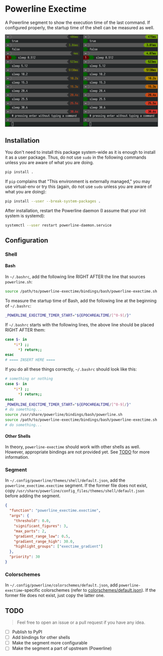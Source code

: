 # Powerline Exectime

A Powerline segment to show the execution time of the last command. If configured properly, the startup
time of the shell can be measured as well.

![screenshot](screenshot.png)

## Installation

You don't need to install this package system-wide as it is enough to install it as a user package.
Thus, do not use `sudo` in the following commands unless you are aware of what you are doing.

```sh
pip install .
```

If `pip` complains that "This environment is externally managed," you may use virtual-env or try this
(again, do not use `sudo` unless you are aware of what you are doing):

```sh
pip install --user --break-system-packages .
```

After installation, restart the Powerline daemon (I assume that your init system is systemd):

```sh
systemctl --user restart powerline-daemon.service
```

## Configuration

### Shell

#### Bash

In `~/.bashrc`, add the following line RIGHT AFTER the line that sources `powerline.sh`:

```bash
source /path/to/powerline-exectime/bindings/bash/powerline-exectime.sh
```

To measure the startup time of Bash, add the following line at the beginning of `~/.bashrc`:

```bash
_POWERLINE_EXECTIME_TIMER_START="${EPOCHREALTIME/[^0-9]/}"
```

If `~/.bashrc` starts with the following lines, the above line should be placed RIGHT AFTER them:

```bash
case $- in
    *i*) ;;
      *) return;;
esac
# ==== INSERT HERE ====
```

If you do all these things correctly, `~/.bashrc` should look like this:

```bash
# something or nothing
case $- in
    *i*) ;;
      *) return;;
esac
_POWERLINE_EXECTIME_TIMER_START="${EPOCHREALTIME/[^0-9]/}"
# do something...
source /usr/share/powerline/bindings/bash/powerline.sh
source /path/to/powerline-exectime/bindings/bash/powerline-exectime.sh
# do something...
```

#### Other Shells

In theory, `powerline-exectime` should work with other shells as well. However, appropriate bindings
are not provided yet. See [TODO](#todo) for more information.

### Segment

In `~/.config/powerline/themes/shell/default.json`, add the `powerline_exectime.exectime` segment.
If the former file does not exist, copy `/usr/share/powerline/config_files/themes/shell/default.json`
before adding the segment.

```json
{
  "function": "powerline_exectime.exectime",
  "args": {
    "threshold": 0.0,
    "significant_figures": 3,
    "max_parts": 2,
    "gradient_range_low": 0.5,
    "gradient_range_high": 30.0,
    "highlight_groups": ["exectime_gradient"]
  },
  "priority": 30
}
```

### Colorschemes

In `~/.config/powerline/colorschemes/default.json`, add `powerline-exectime`-specific colorschemes
(refer to [colorschemes/default.json](colorschemes/default.json)). If the former file does not exist,
just copy the latter one.

## TODO

> Feel free to open an issue or a pull request if you have any idea.

- [ ] Publish to PyPI
- [ ] Add bindings for other shells
- [ ] Make the segment more configurable
- [ ] Make the segment a part of upstream (Powerline)
